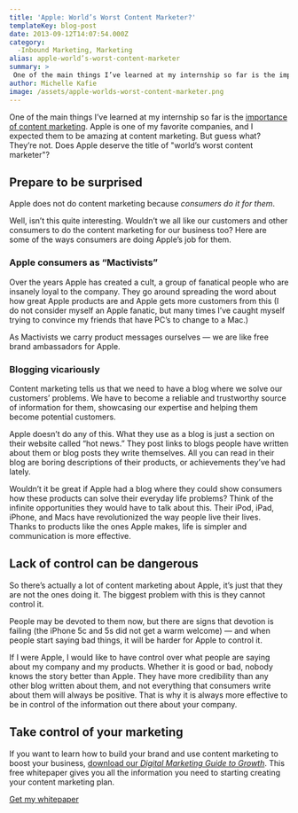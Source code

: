 ```yaml
---
title: 'Apple: World’s Worst Content Marketer?'
templateKey: blog-post
date: 2013-09-12T14:07:54.000Z
category: 
  -Inbound Marketing, Marketing
alias: apple-world’s-worst-content-marketer
summary: > 
 One of the main things I’ve learned at my internship so far is the importance of content marketing. Apple is one of my favorite companies, and I expected them to be amazing at content marketing. But guess what? They’re not. Does Apple deserve the title of "world’s worst content marketer"?
author: Michelle Kafie
image: /assets/apple-worlds-worst-content-marketer.png
---
```


One of the main things I’ve learned at my internship so far is the [importance of content marketing](/insights/sell-less-help-more). Apple is one of my favorite companies, and I expected them to be amazing at content marketing. But guess what? They’re not. Does Apple deserve the title of "world’s worst content marketer"?

Prepare to be surprised
-----------------------

Apple does not do content marketing because _consumers do it for them_.

Well, isn’t this quite interesting. Wouldn’t we all like our customers and other consumers to do the content marketing for our business too? Here are some of the ways consumers are doing Apple’s job for them.

### Apple consumers as “Mactivists”

Over the years Apple has created a cult, a group of fanatical people who are insanely loyal to the company. They go around spreading the word about how great Apple products are and Apple gets more customers from this (I do not consider myself an Apple fanatic, but many times I’ve caught myself trying to convince my friends that have PC’s to change to a Mac.)

As Mactivists we carry product messages ourselves — we are like free brand ambassadors for Apple.

### Blogging vicariously

Content marketing tells us that we need to have a blog where we solve our customers’ problems. We have to become a reliable and trustworthy source of information for them, showcasing our expertise and helping them become potential customers.

Apple doesn’t do any of this. What they use as a blog is just a section on their website called “hot news.” They post links to blogs people have written about them or blog posts they write themselves. All you can read in their blog are boring descriptions of their products, or achievements they’ve had lately.

Wouldn’t it be great if Apple had a blog where they could show consumers how these products can solve their everyday life problems? Think of the infinite opportunities they would have to talk about this. Their iPod, iPad, iPhone, and Macs have revolutionized the way people live their lives. Thanks to products like the ones Apple makes, life is simpler and communication is more effective.

Lack of control can be dangerous
--------------------------------

So there’s actually a lot of content marketing about Apple, it’s just that they are not the ones doing it. The biggest problem with this is they cannot control it.

People may be devoted to them now, but there are signs that devotion is failing (the iPhone 5c and 5s did not get a warm welcome) — and when people start saying bad things, it will be harder for Apple to control it.

If I were Apple, I would like to have control over what people are saying about my company and my products. Whether it is good or bad, nobody knows the story better than Apple. They have more credibility than any other blog written about them, and not everything that consumers write about them will always be positive. That is why it is always more effective to be in control of the information out there about your company.

Take control of your marketing
------------------------------

If you want to learn how to build your brand and use content marketing to boost your business, [download our _Digital Marketing Guide to Growth_](http://offer.digett.com/marketing-guide-growth). This free whitepaper gives you all the information you need to starting creating your content marketing plan.

[Get my whitepaper](http://offer.digett.com/marketing-guide-growth)